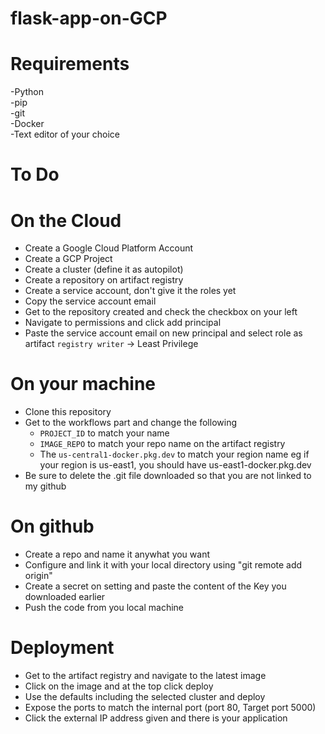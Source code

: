 # flask-app-on-GCP  

# Requirements  
-Python  
-pip  
-git  
-Docker  
-Text editor of your choice  

  
# To Do 
# On the Cloud 
- Create a Google Cloud Platform Account  
- Create a GCP Project  
- Create a cluster (define it as autopilot)  
- Create a repository on artifact registry
- Create a service account, don't give it the roles yet  
- Copy the service account email  
- Get to the repository created and check the checkbox on your left  
- Navigate to permissions and click add principal  
- Paste the service account email on new principal and select role as artifact ```registry writer``` -> Least Privilege  
  
# On your machine  
- Clone this repository  
- Get to the workflows part and change the following  
    - ```PROJECT_ID``` to match your name  
    - ```IMAGE_REPO``` to match your repo name on the artifact registry  
    - The ```us-central1-docker.pkg.dev``` to match your region name eg if your region is us-east1,
    you should have us-east1-docker.pkg.dev   
- Be sure to delete the .git file downloaded so that you are not linked to my github  
  
# On github  
- Create a repo and name it anywhat you want  
- Configure and link it with your local directory using "git remote add origin"   
- Create a secret on setting and paste the content of the Key you downloaded earlier  
- Push the code from you local machine  
  
# Deployment  
- Get to the artifact registry and navigate to the latest image  
- Click on the image and at the top click deploy  
- Use the defaults including the selected cluster and deploy  
- Expose the ports to match the internal port (port 80, Target port 5000)  
- Click the external IP address given and there is your application  